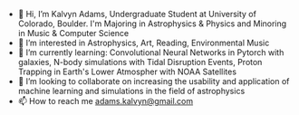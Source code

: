 - 👋 Hi, I’m Kalvyn Adams, Undergraduate Student at University of Colorado, Boulder. I'm Majoring in Astrophysics & Physics and Minoring in Music & Computer Science
- 👀 I’m interested in Astrophysics, Art, Reading, Environmental Music
- 🌱 I’m currently learning: Convolutional Neural Networks in Pytorch with galaxies, N-body simulations with Tidal Disruption Events, Proton Trapping in Earth's Lower Atmospher with NOAA Satellites
- 💞️ I’m looking to collaborate on increasing the usability and application of machine learning and simulations in the field of astrophysics
- 📫 How to reach me adams.kalvyn@gmail.com

<!---
IStoleTheCookieJar/IStoleTheCookieJar is a ✨ special ✨ repository because its `README.md` (this file) appears on your GitHub profile.
You can click the Preview link to take a look at your changes.
--->
